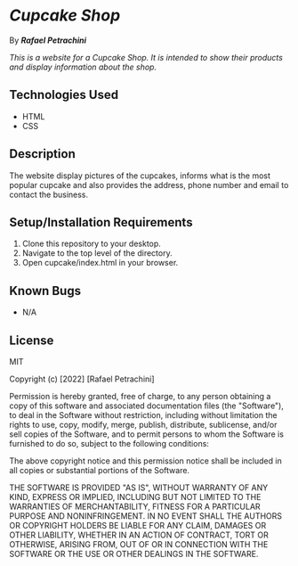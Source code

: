 # _Cupcake Shop_

 By _**Rafael Petrachini**_

 _This is a website for a Cupcake Shop. It is intended to show their products and display information about the shop._

## Technologies Used

* HTML
* CSS

## Description

The website display pictures of the cupcakes, informs what is the most popular cupcake and also provides the address, phone number and email to contact the business.

## Setup/Installation Requirements
1. Clone this repository to your desktop.
2. Navigate to the top level of the directory.
3. Open cupcake/index.html in your browser.

## Known Bugs
* N/A

## License
MIT

Copyright (c) [2022] [Rafael Petrachini]

Permission is hereby granted, free of charge, to any person obtaining a copy
of this software and associated documentation files (the "Software"), to deal
in the Software without restriction, including without limitation the rights
to use, copy, modify, merge, publish, distribute, sublicense, and/or sell
copies of the Software, and to permit persons to whom the Software is
furnished to do so, subject to the following conditions:

The above copyright notice and this permission notice shall be included in all
copies or substantial portions of the Software.

THE SOFTWARE IS PROVIDED "AS IS", WITHOUT WARRANTY OF ANY KIND, EXPRESS OR
IMPLIED, INCLUDING BUT NOT LIMITED TO THE WARRANTIES OF MERCHANTABILITY,
FITNESS FOR A PARTICULAR PURPOSE AND NONINFRINGEMENT. IN NO EVENT SHALL THE
AUTHORS OR COPYRIGHT HOLDERS BE LIABLE FOR ANY CLAIM, DAMAGES OR OTHER
LIABILITY, WHETHER IN AN ACTION OF CONTRACT, TORT OR OTHERWISE, ARISING FROM,
OUT OF OR IN CONNECTION WITH THE SOFTWARE OR THE USE OR OTHER DEALINGS IN THE
SOFTWARE.

